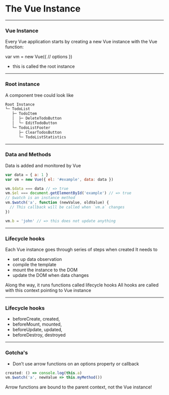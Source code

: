 # The Vue Instance

---
### Vue Instance
Every Vue application starts by creating a new Vue instance with the Vue function:

var vm = new Vue({
  // options
})

* this is called the root instance

---
### Root instance 
A component tree could look like
```js
Root Instance
└─ TodoList
   ├─ TodoItem
   │  ├─ DeleteTodoButton
   │  └─ EditTodoButton
   └─ TodoListFooter
      ├─ ClearTodosButton
      └─ TodoListStatistics
```

---
### Data and Methods

Data is added and monitored by Vue

```js
var data = { a: 1 }
var vm = new Vue({ el: '#example', data: data })

vm.$data === data // => true
vm.$el === document.getElementById('example') // => true
// $watch is an instance method
vm.$watch('a', function (newValue, oldValue) {
  // This callback will be called when `vm.a` changes
})

vm.b = 'john' // => this does not update anything
```

---
### Lifecycle hooks
Each Vue instance goes through series of steps when created
It needs to 
- set up data observation
- compile the template 
- mount the instance to the DOM
- update the DOM when data changes

Along the way, it runs functions called lifecycle hooks
All hooks are called with this context pointing to Vue instance

---
### Lifecycle hooks
- beforeCreate, created, 
- beforeMount, mounted, 
- beforeUpdate, updated, 
- beforeDestroy, destroyed

<div style="float:right;position:absolute;right:50px;top:-200px;height:15vh;width:28%;">
<img src="images/lifecycle.png" style="max-height:none;" />
</div>

---
### Gotcha's 
- Don’t use arrow functions on an options property or callback
```js 
created: () => console.log(this.a) 
vm.$watch('a', newValue => this.myMethod())
```

Arrow functions are bound to the parent context, not the Vue instance!



